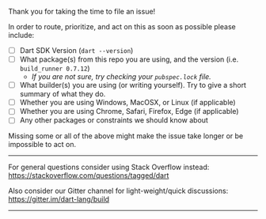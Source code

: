Thank you for taking the time to file an issue!

In order to route, prioritize, and act on this as soon as possible please include:

* [ ] Dart SDK Version (`dart --version`)
* [ ] What package(s) from this repo you are using, and the version (i.e. `build_runner 0.7.12`)
  * _If you are not sure, try checking your `pubspec.lock` file._
* [ ] What builder(s) you are using (or writing yourself). Try to give a short summary of what they do.
* [ ] Whether you are using Windows, MacOSX, or Linux (if applicable)
* [ ] Whether you are using Chrome, Safari, Firefox, Edge (if applicable)
* [ ] Any other packages or constraints we should know about

Missing some or all of the above might make the issue take longer or be impossible to act on.

----

For general questions consider using Stack Overflow instead:
https://stackoverflow.com/questions/tagged/dart

Also consider our Gitter channel for light-weight/quick discussions:
https://gitter.im/dart-lang/build

-----
